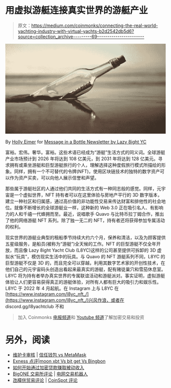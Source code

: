 # 用虚拟游艇连接真实世界的游艇产业

> 原文：<https://medium.com/coinmonks/connecting-the-real-world-yachting-industry-with-virtual-yachts-b2d2542db5d6?source=collection_archive---------69----------------------->

![](img/92fb581be6391d549830c37514f0a526.png)

By [Holly Eimer](https://medium.com/u/e25f399c6d84?source=post_page-----b2d2542db5d6--------------------------------) for [Message in a Bottle Newsletter by Lazy 8ight YC](https://medium.com/u/6dcb932fb22b?source=post_page-----b2d2542db5d6--------------------------------)

富裕。宏伟。奢华。富裕。这些术语已经成为“游艇”生活方式的同义词。全球游艇产业市场预计到 2026 年将达到 108 亿美元，到 2031 年将达到 128 亿美元。寻求拥有或乘坐游艇和巨型游艇旅行的个人，理解选择这种度假旅行模式所描绘的形象。同样，拥有一个不可替代的令牌(NFT)，使用区块链技术的独特的数字资产可以作为资产买卖，可以向他人展示信誉和声望。

那些属于游艇社区的人通过他们共同的生活方式有一种同志般的感觉。同样，元宇宙是一个虚拟世界，NFT 持有者可以在这里体验与房地产平行的 3D 数字版本，建立一种社区和归属感，通过高价值的非功能性交易来传达财富和排他性的社会地位。就像不断增长的全球游艇业一样，这种新的 Web 3.0 正在吸引名人、有影响力的人和千禧一代蜂拥而至。最近，说唱歌手 Quavo 与比特币拉丁姆合作，推出了他的网络游艇 NFT 系列。除了独一无二的 NFT，持有者还将获得参加专属活动的权利。

现实世界的游艇业典型的租船季节持续大约六个月，保养和清洁，以及为顾客提供五星级服务，是船员(被称为“游艇”)全天候的工作。NFT 的巨型游艇不仅全年开放，而且像 Lazy 8ight Yacht Club (L8YC)这样的公司甚至提供可拆卸的 3D 虚拟水“玩具”，模仿现实生活中的玩具。与 Quavo 的 NFT 游艇系列不同，L8YC 的巨型游艇不仅是 3D 的，而且完全可以穿越，利用其数字艺术家的开创性技术，在他们自己的元宇宙码头创造出看起来最真实的游艇，配有赌徒巢穴和雪茄休息室。L8YC 将为持有者举办真实世界的专属联谊活动和游艇派对。事实证明，虚拟游艇体验让人们更容易获得真正的游艇体验，对所有人都有巨大的吸引力和娱乐性。L8YC 于 2022 年 4 月起航。在 Instagram 上与 L8YC 在[https://www.instagram.com/l8yc_nft_/](https://www.instagram.com/l8yc_nft_/)兴风作浪，或者在 discord.gg/l8yachtclub 不和

> 加入 Coinmonks [电报频道](https://t.me/coincodecap)和 [Youtube 频道](https://www.youtube.com/c/coinmonks/videos)了解加密交易和投资

# 另外，阅读

*   [维护卡审核](https://coincodecap.com/uphold-card-review) | [信任钱包 vs MetaMask](https://coincodecap.com/trust-wallet-vs-metamask)
*   [Exness 点评](https://coincodecap.com/exness-review)|[moon xbt Vs bit get Vs Bingbon](https://coincodecap.com/bingbon-vs-bitget-vs-moonxbt)
*   [如何开始通过加密贷款赚取被动收入](https://coincodecap.com/passive-income-crypto-lending)
*   [BigONE 交易所评论](/coinmonks/bigone-exchange-review-64705d85a1d4) | [电网交易机器人](https://coincodecap.com/grid-trading)
*   [氹欞侊贸易评论](https://coincodecap.com/anny-trade-review) | [CoinSpot 评论](https://coincodecap.com/coinspot-review)